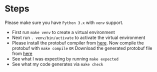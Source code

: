 Steps
=====

Please make sure you have `Python 3.x` with `venv` support.
* First run `make venv` to create a virtual environment
* Next run `. venv/bin/activate` to activate the virtual environment
* Please install the protobuf compiler from [here](https://github.com/protocolbuffers/protobuf/releases/). Now compile the protobuf with `make compile`
  `OR`
  Download the generated protobuf file from [here](https://gist.github.com/zapstar/c874336c5b0d70e8ce5ce92486f81e74/raw/91dca4ebbd0e437ba854983a51b417e0f2cd5e0e/foo_pb2.py)
* See what I was expecting by running `make expected`
* See what my code generates via `make check`
